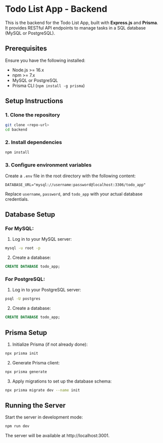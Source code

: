 # Todo List App - Backend

This is the backend for the Todo List App, built with **Express.js** and **Prisma**. It provides RESTful API endpoints to manage tasks in a SQL database (MySQL or PostgreSQL).

## Prerequisites

Ensure you have the following installed:
- Node.js >= 16.x
- npm >= 7.x
- MySQL or PostgreSQL
- Prisma CLI (`npm install -g prisma`)

## Setup Instructions

### 1. Clone the repository
```bash
git clone <repo-url>
cd backend
```

### 2. Install dependencies
```bash
npm install
```

### 3. Configure environment variables
Create a `.env` file in the root directory with the following content:
```plaintext
DATABASE_URL="mysql://username:password@localhost:3306/todo_app"
```
Replace `username`, `password`, and `todo_app` with your actual database credentials.

## Database Setup

### For MySQL:
1. Log in to your MySQL server:
```bash
mysql -u root -p
```

2. Create a database:
```sql
CREATE DATABASE todo_app;
```

### For PostgreSQL:
1. Log in to your PostgreSQL server:
```bash
psql -U postgres
```

2. Create a database:
```sql
CREATE DATABASE todo_app;
```

## Prisma Setup

1. Initialize Prisma (if not already done):
```bash
npx prisma init
```

2. Generate Prisma client:
```bash
npx prisma generate
```

3. Apply migrations to set up the database schema:
```bash
npx prisma migrate dev --name init
```

## Running the Server

Start the server in development mode:
```bash
npm run dev
```

The server will be available at http://localhost:3001.